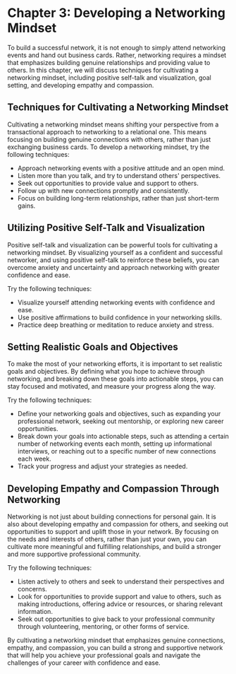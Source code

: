 Chapter 3: Developing a Networking Mindset
==========================================

To build a successful network, it is not enough to simply attend networking events and hand out business cards. Rather, networking requires a mindset that emphasizes building genuine relationships and providing value to others. In this chapter, we will discuss techniques for cultivating a networking mindset, including positive self-talk and visualization, goal setting, and developing empathy and compassion.

Techniques for Cultivating a Networking Mindset
-----------------------------------------------

Cultivating a networking mindset means shifting your perspective from a transactional approach to networking to a relational one. This means focusing on building genuine connections with others, rather than just exchanging business cards. To develop a networking mindset, try the following techniques:

* Approach networking events with a positive attitude and an open mind.
* Listen more than you talk, and try to understand others' perspectives.
* Seek out opportunities to provide value and support to others.
* Follow up with new connections promptly and consistently.
* Focus on building long-term relationships, rather than just short-term gains.

Utilizing Positive Self-Talk and Visualization
----------------------------------------------

Positive self-talk and visualization can be powerful tools for cultivating a networking mindset. By visualizing yourself as a confident and successful networker, and using positive self-talk to reinforce these beliefs, you can overcome anxiety and uncertainty and approach networking with greater confidence and ease.

Try the following techniques:

* Visualize yourself attending networking events with confidence and ease.
* Use positive affirmations to build confidence in your networking skills.
* Practice deep breathing or meditation to reduce anxiety and stress.

Setting Realistic Goals and Objectives
--------------------------------------

To make the most of your networking efforts, it is important to set realistic goals and objectives. By defining what you hope to achieve through networking, and breaking down these goals into actionable steps, you can stay focused and motivated, and measure your progress along the way.

Try the following techniques:

* Define your networking goals and objectives, such as expanding your professional network, seeking out mentorship, or exploring new career opportunities.
* Break down your goals into actionable steps, such as attending a certain number of networking events each month, setting up informational interviews, or reaching out to a specific number of new connections each week.
* Track your progress and adjust your strategies as needed.

Developing Empathy and Compassion Through Networking
----------------------------------------------------

Networking is not just about building connections for personal gain. It is also about developing empathy and compassion for others, and seeking out opportunities to support and uplift those in your network. By focusing on the needs and interests of others, rather than just your own, you can cultivate more meaningful and fulfilling relationships, and build a stronger and more supportive professional community.

Try the following techniques:

* Listen actively to others and seek to understand their perspectives and concerns.
* Look for opportunities to provide support and value to others, such as making introductions, offering advice or resources, or sharing relevant information.
* Seek out opportunities to give back to your professional community through volunteering, mentoring, or other forms of service.

By cultivating a networking mindset that emphasizes genuine connections, empathy, and compassion, you can build a strong and supportive network that will help you achieve your professional goals and navigate the challenges of your career with confidence and ease.
